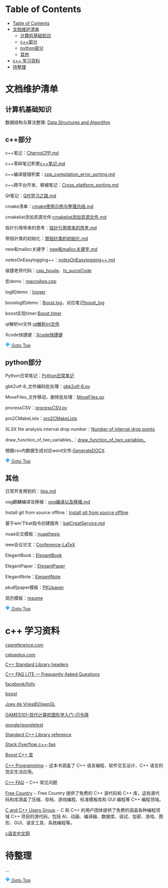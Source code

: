 # Table of Contents
- [Table of Contents](#table-of-contents)
- [文档维护清单](#文档维护清单)
  - [计算机基础知识](#计算机基础知识)
  - [c++部分](#c部分)
  - [python部分](#python部分)
  - [其他](#其他)
- [c++ 学习资料](#c-学习资料)
- [待整理](#待整理)

# 文档维护清单
## 计算机基础知识

数据结构与算法整理: [Data Structures and Algorithm](./DataStructure/README.md)

## c++部分

c++笔记：[ChernoCPP.md](./cpp/ChernoCPP.md)

c++零碎笔记积累[c++笔记.md](./cpp/c++笔记.md)

c++编译报错积累：[cpp_compilation_error_sorting.md](./cpp/cpp_compilation_error_sorting.md)

c++跨平台开发、移植笔记：[Cross_platform_porting.md](./cpp/Cross_platform_porting.md)

Qt笔记：[Qt5学习之路.md](./Qt/Qt5学习之路.md)

cmake清单：[cmake使用示例与整理总结.md](./others/cmake使用示例与整理总结.md)

cmakelist添加资源文件:[cmakelist添加资源文件.md](./others/cmakelist添加资源文件.md)

指针引用带来的思考：[指针引用带来的思考.md](./cpp/指针引用带来的思考.md)

带指针类的初始化：[带指针类的初始化.md](./cpp/带指针类的初始化.md)

new和malloc关键字：[new和malloc关键字.md](./cpp/new和malloc关键字.md)

notesOnEasylogging++：[notesOnEasylogging++.md](./cpp/notesOnEasylogging++.md)

侯捷老师代码：[cpp_houjie](./cpp/cpp_houjie)、[hj_surceCode](./cpp/hj_surceCode)

宏demo：[macroApp.cpp](./cpp/macroApp.cpp)

log的demo：[logger](./cpp/logger/)

booslog的demo：[Boost.log](./cpp/BOOSTlog/)，对应笔记[boost_log](./cpp/boost_log.md)

boost实现timer:[Boost.timer](./cpp/boost_timer.md)

qt解析ini文件:[qt解析ini文件](./cpp/QSetting_ini/)

Xcode快捷键：[Xcode快捷键](./others/Xcode快捷键.md)

[![top] Goto Top](#table-of-contents)

## python部分
Python日常笔记：[Python日常笔记](./Python/Python日常笔记.md)

gbk2utf-8_文件编码批处理：[gbk2utf-8.py](./Python/gbk2utf-8/main.py)

MoveFiles_文件移动、删除批处理：[MoveFiles.py](./Python/MoveFiles/MoveFiles.py)

processCSV：[processCSV.py](./Python/processCSV/refactor02.py)

pro2CMakeLists：[pro2CMakeLists](./Python/pro2cmakelists/)

XLSX file analysis interval drop number：[Number of interval drop points](./Python/statisticalIntervals/main.py)

draw_function_of_two_variables_：[draw_function_of_two_variables_](./Python/draw_function_of_two_variables_/main.py)

根据csv内数据生成对应word文件:[GenerateDOCX](./Python/GenerateDOCX/)

[![top] Goto Top](#table-of-contents)

## 其他

日常开发用到的：[tips.md](./TIPS.md)

osg麒麟编译及移植：[osg编译以及移植.md](./others/osg编译以及移植.md)

Install git from source offline：[Install git from source offline](./others/Install%20git%20from%20source%20offline.md)

基于win下bat指令创建服务：[batCreatService.md](./others/batCreatService.md)

nuaa论文模板：[nuaathesis](./LaTex/nuaathesis/)

ieee会议论文：[Conference-LaTeX](./LaTex/Conference-LaTeX/)

ElegantBook：[ElegantBook](./LaTex/ElegantBook/)

ElegantPaper：[ElegantPaper](./LaTex/ElegantPaper/)

ElegantNote：[ElegantNote](./LaTex/ElegantNote/)

pku的paper模板：[PKUpaper](./LaTex/PKUpaper/)

简历模板：[resume](./LaTex/resume/)

[![top] Goto Top](#table-of-contents)


# c++ 学习资料

[cppreference.com](https://en.cppreference.com/w/)

[cplusplus.com](https://cplusplus.com/)

[C++ Standard Library headers](https://en.cppreference.com/w/cpp/header)

[C++ FAQ LITE — Frequently Asked Questions](http://www.sunistudio.com/cppfaq/)

[facebook/folly](https://github.com/facebook/folly)

[boost](https://www.boost.org/)

[Joey de Vries的OpenGL](https://learnopengl-cn.github.io/)

[GAMES101-现代计算机图形学入门-闫令琪](https://www.bilibili.com/video/BV1X7411F744?p=5&vd_source=928ab8f00870337fdf2817d5be74ba86)

[google/googletest](https://github.com/google/googletest)

[Standard C++ Library reference](https://cplusplus.com/reference/)

[Stack Overflow c++-faq](https://stackoverflow.com/questions/tagged/c%2b%2b-faq?sort=votes)

[Boost C++ 库](http://zh.highscore.de/cpp/boost/)

[C++ Programming](https://en.wikibooks.org/wiki/C++_Programming) − 这本书涵盖了 C++ 语言编程、软件交互设计、C++ 语言的现实生活应用。

[C++ FAQ](https://www.parashift.com/c++-faq-lite/index.html#table-of-contents) − C++ 常见问题

[Free Country](https://www.thefreecountry.com/sourcecode/cpp.shtml) − Free Country 提供了免费的 C++ 源代码和 C++ 库，这些源代码和库涵盖了压缩、存档、游戏编程、标准模板库和 GUI 编程等 C++ 编程领域。

[C and C++ Users Group](https://www.hal9k.com/cug/) − C 和 C++ 的用户团体提供了免费的涵盖各种编程领域 C++ 项目的源代码，包括 AI、动画、编译器、数据库、调试、加密、游戏、图形、GUI、语言工具、系统编程等。

[c语言中文网](http://c.biancheng.net/)

# 待整理


...

[![top] Goto Top](#table-of-contents)




[top]: up.png

